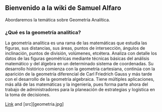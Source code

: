 ## Bienvenido a la wiki de Samuel Alfaro


Abordaremos la temática sobre Geometría Analítica.

### ¿Qué es la geometría analítica?

La geometría analítica es una rama de las matemáticas que estudia las figuras, sus distancias, sus áreas, puntos de intersección, ángulos de inclinación, puntos de división, volúmenes, etcétera. Analiza con detalle los datos de las figuras geométricas mediante técnicas básicas del análisis matemático y del álgebra en un determinado sistema de coordenadas. Su desarrollo histórico comienza con la geometría cartesiana, continúa con la aparición de la geometría diferencial de Carl Friedrich Gauss y más tarde con el desarrollo de la geometría algebraica. Tiene múltiples aplicaciones, más allá de las matemáticas y la ingeniería, pues forma parte ahora del trabajo de administradores para la planeación de estrategias y logística en la toma de decisiones.

[Link](https://www.youtube.com/watch?v=8jX7bzx-PK0) and 
[src][geometria.jpg]
